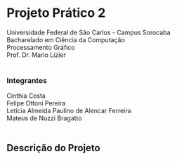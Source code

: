 # Projeto Prático 2  
Universidade Federal de São Carlos - Campus Sorocaba <br>
Bacharelado em Ciência da Computação <br>
Processamento Gráfico <br>
Prof. Dr. Mario Lizier <br>
<br>
### Integrantes
Cinthia Costa <br>
Felipe Ottoni Pereira <br>
Letícia Almeida Paulino de Alencar Ferreira <br>
Mateus de Nuzzi Bragatto <br>
<br>
## Descrição do Projeto
